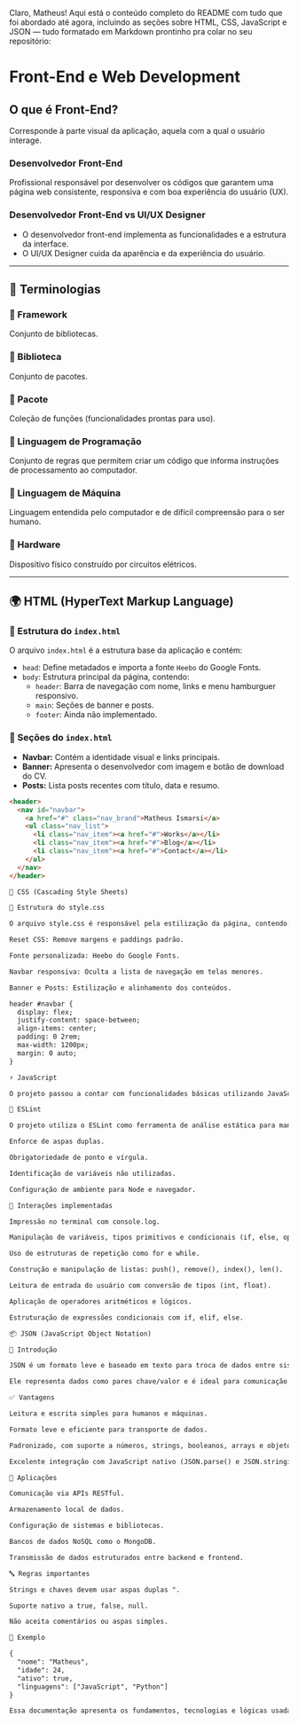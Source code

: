 Claro, Matheus! Aqui está o conteúdo completo do README com tudo que foi abordado até agora, incluindo as seções sobre HTML, CSS, JavaScript e JSON — tudo formatado em Markdown prontinho pra colar no seu repositório:

# Front-End e Web Development  

## O que é Front-End?  
Corresponde à parte visual da aplicação, aquela com a qual o usuário interage.  

### Desenvolvedor Front-End  
Profissional responsável por desenvolver os códigos que garantem uma página web consistente, responsiva e com boa experiência do usuário (UX).  

### Desenvolvedor Front-End vs UI/UX Designer  
- O desenvolvedor front-end implementa as funcionalidades e a estrutura da interface.  
- O UI/UX Designer cuida da aparência e da experiência do usuário.  

---

## 🔹 Terminologias  

### 📌 Framework  
Conjunto de bibliotecas.  

### 📌 Biblioteca  
Conjunto de pacotes.  

### 📌 Pacote  
Coleção de funções (funcionalidades prontas para uso).  

### 📌 Linguagem de Programação  
Conjunto de regras que permitem criar um código que informa instruções de processamento ao computador.  

### 📌 Linguagem de Máquina  
Linguagem entendida pelo computador e de difícil compreensão para o ser humano.  

### 📌 Hardware  
Dispositivo físico construído por circuitos elétricos.  

---

## 🌍 HTML (HyperText Markup Language)  

### 📌 Estrutura do `index.html`
O arquivo `index.html` é a estrutura base da aplicação e contém:
- `head`: Define metadados e importa a fonte `Heebo` do Google Fonts.
- `body`: Estrutura principal da página, contendo:
  - `header`: Barra de navegação com nome, links e menu hamburguer responsivo.
  - `main`: Seções de banner e posts.
  - `footer`: Ainda não implementado.

### 📌 Seções do `index.html`
- **Navbar:** Contém a identidade visual e links principais.
- **Banner:** Apresenta o desenvolvedor com imagem e botão de download do CV.
- **Posts:** Lista posts recentes com título, data e resumo.

```html
<header>
  <nav id="navbar">
    <a href="#" class="nav_brand">Matheus Ismarsi</a>
    <ul class="nav_list">
      <li class="nav_item"><a href="#">Works</a></li>
      <li class="nav_item"><a href="#">Blog</a></li>
      <li class="nav_item"><a href="#">Contact</a></li>
    </ul>
  </nav>
</header>

🎨 CSS (Cascading Style Sheets)

📌 Estrutura do style.css

O arquivo style.css é responsável pela estilização da página, contendo:

Reset CSS: Remove margens e paddings padrão.

Fonte personalizada: Heebo do Google Fonts.

Navbar responsiva: Oculta a lista de navegação em telas menores.

Banner e Posts: Estilização e alinhamento dos conteúdos.

header #navbar {
  display: flex;
  justify-content: space-between;
  align-items: center;
  padding: 0 2rem;
  max-width: 1200px;
  margin: 0 auto;
}

⚡ JavaScript

O projeto passou a contar com funcionalidades básicas utilizando JavaScript puro, com foco em boas práticas e organização do código.

📌 ESLint

O projeto utiliza o ESLint como ferramenta de análise estática para manter a qualidade do código:

Enforce de aspas duplas.

Obrigatoriedade de ponto e vírgula.

Identificação de variáveis não utilizadas.

Configuração de ambiente para Node e navegador.

📌 Interações implementadas

Impressão no terminal com console.log.

Manipulação de variáveis, tipos primitivos e condicionais (if, else, operadores lógicos).

Uso de estruturas de repetição como for e while.

Construção e manipulação de listas: push(), remove(), index(), len().

Leitura de entrada do usuário com conversão de tipos (int, float).

Aplicação de operadores aritméticos e lógicos.

Estruturação de expressões condicionais com if, elif, else.

📦 JSON (JavaScript Object Notation)

📘 Introdução

JSON é um formato leve e baseado em texto para troca de dados entre sistemas. Embora tenha origem no JavaScript, é compatível com diversas linguagens como Python, PHP, Java, entre outras.

Ele representa dados como pares chave/valor e é ideal para comunicação estruturada entre cliente e servidor.

✅ Vantagens

Leitura e escrita simples para humanos e máquinas.

Formato leve e eficiente para transporte de dados.

Padronizado, com suporte a números, strings, booleanos, arrays e objetos.

Excelente integração com JavaScript nativo (JSON.parse() e JSON.stringify()).

🚀 Aplicações

Comunicação via APIs RESTful.

Armazenamento local de dados.

Configuração de sistemas e bibliotecas.

Bancos de dados NoSQL como o MongoDB.

Transmissão de dados estruturados entre backend e frontend.

🔤 Regras importantes

Strings e chaves devem usar aspas duplas ".

Suporte nativo a true, false, null.

Não aceita comentários ou aspas simples.

🧠 Exemplo

{
  "nome": "Matheus",
  "idade": 24,
  "ativo": true,
  "linguagens": ["JavaScript", "Python"]
}

Essa documentação apresenta os fundamentos, tecnologias e lógicas usadas no projeto, servindo como guia técnico para quem quiser colaborar, estudar ou expandir a aplicação.
